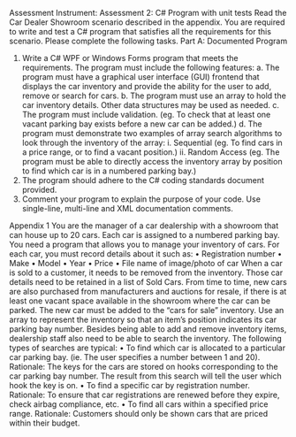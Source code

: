 Assessment Instrument: 
Assessment 2: C# Program with unit tests
Read the Car Dealer Showroom scenario described in the appendix.
You are required to write and test a C# program that satisfies all the requirements for this 
scenario. 
Please complete the following tasks. 
Part A: Documented Program
1. Write a C# WPF or Windows Forms program that meets the requirements. The program 
must include the following features:
a. The program must have a graphical user interface (GUI) frontend that displays 
the car inventory and provide the ability for the user to add, remove or search for 
cars.
b. The program must use an array to hold the car inventory details. Other data 
structures may be used as needed.
c. The program must include validation. (eg. To check that at least one vacant 
parking bay exists before a new car can be added.)
d. The program must demonstrate two examples of array search algorithms to look 
through the inventory of the array:
i. Sequential (eg. To find cars in a price range, or to find a vacant position.)
ii. Random Access (eg. The program must be able to directly access the 
inventory array by position to find which car is in a numbered parking bay.)
2. The program should adhere to the C# coding standards document provided.
3. Comment your program to explain the purpose of your code. Use single-line, multi-line 
and XML documentation comments.



Appendix 1
You are the manager of a car dealership with a showroom that can house up to 20 cars. Each car is 
assigned to a numbered parking bay. You need a program that allows you to manage your inventory 
of cars.
For each car, you must record details about it such as:
• Registration number
• Make
• Model
• Year
• Price
• File name of image/photo of car
When a car is sold to a customer, it needs to be removed from the inventory. Those car details need 
to be retained in a list of Sold Cars.
From time to time, new cars are also purchased from manufacturers and auctions for resale, if there 
is at least one vacant space available in the showroom where the car can be parked. The new car 
must be added to the “cars for sale” inventory. Use an array to represent the inventory so that an 
item’s position indicates its car parking bay number.
Besides being able to add and remove inventory items, dealership staff also need to be able to 
search the inventory. The following types of searches are typical:
• To find which car is allocated to a particular car parking bay. (ie. The user specifies a number between 
1 and 20). Rationale: The keys for the cars are stored on hooks corresponding to the car parking bay 
number. The result from this search will tell the user which hook the key is on.
• To find a specific car by registration number. Rationale: To ensure that car registrations are renewed 
before they expire, check airbag compliance, etc. 
• To find all cars within a specified price range. Rationale: Customers should only be shown cars that 
are priced within their budget.
